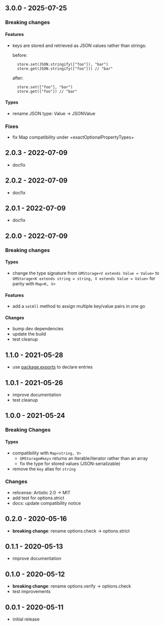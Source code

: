 ## 3.0.0 - 2025-07-25

### Breaking changes

#### Features

- keys are stored and retrieved as JSON values rather than strings:

    before:

        store.set(JSON.stringify(["foo"]), "bar")
        store.get(JSON.stringify(["foo"])) // "bar"

    after:

        store.set(["foo"], "bar")
        store.get(["foo"]) // "bar"

#### Types

- rename JSON type: Value -> JSONValue

### Fixes

- fix Map compatibility under +exactOptionalPropertyTypes+

## 2.0.3 - 2022-07-09

- docfix

## 2.0.2 - 2022-07-09

- docfix

## 2.0.1 - 2022-07-09

- docfix

## 2.0.0 - 2022-07-09

### Breaking changes

#### Types

- change the type signature from `GMStorage<V extends Value = Value>` to
  `GMStorage<K extends string = string, V extends Value = Value>` for parity
  with `Map<K, V>`

#### Features

- add a `setAll` method to assign multiple key/value pairs in one go

#### Changes

- bump dev dependencies
- update the build
- test cleanup

## 1.1.0 - 2021-05-28

- use [package.exports](https://nodejs.org/api/packages.html#packages_package_entry_points)
  to declare entries

## 1.0.1 - 2021-05-26

- improve documentation
- test cleanup

## 1.0.0 - 2021-05-24

### Breaking Changes

#### Types

- compatibility with `Map<string, V>`
  - `GMStorage#keys` returns an iterable/iterator rather than an array
  - fix the type for stored values (JSON-serializable)
- remove the `Key` alias for `string`

### Changes

- relicense: Artistic 2.0 -> MIT
- add test for options.strict
- docs: update compatibility notice

## 0.2.0 - 2020-05-16

- **breaking change**: rename options.check -> options.strict

## 0.1.1 - 2020-05-13

- improve documentation

## 0.1.0 - 2020-05-12

- **breaking change**: rename options.verify -> options.check
- test improvements

## 0.0.1 - 2020-05-11

- initial release
